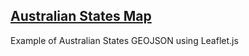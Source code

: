 
[Australian States Map](http://rowanhogan.github.io/australian-states)
-----------------------

Example of Australian States GEOJSON using Leaflet.js
